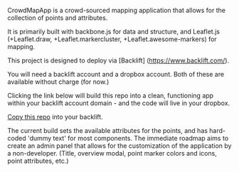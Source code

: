 CrowdMapApp is a crowd-sourced mapping application that allows for the collection of points and attributes.

It is primarily built with backbone.js for data and structure, and Leaflet.js (+Leaflet.draw, +Leaflet.markercluster, +Leaflet.awesome-markers) for mapping. 

This project is designed to deploy via [Backlift] (https://www.backlift.com/).

You will need a backlift account and a dropbox account. Both of these are available without charge (for now.) 

Clicking the link below will build this repo into a clean, functioning app within your backlift account domain - and the code will live in your dropbox.

[Copy this repo](https://www.backlift.com/backlift/dropbox/create?template=github.com/abenrob/CrowdMapApp&appname=CrowdMapApp "Copy") into your backlift.

The current build sets the available attributes for the points, and has hard-coded 'dummy text' for most components. 
The immediate roadmap aims to create an admin panel that allows for the customization of the application by a non-developer. (Title, overview modal, point marker colors and icons, point attributes, etc.)
